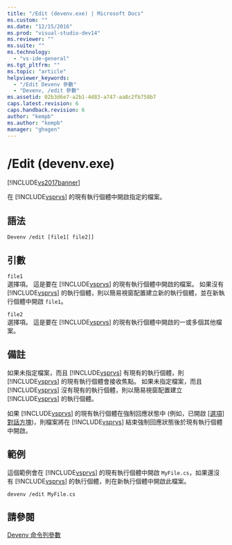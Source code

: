 ```yaml
---
title: "/Edit (devenv.exe) | Microsoft Docs"
ms.custom: ""
ms.date: "12/15/2016"
ms.prod: "visual-studio-dev14"
ms.reviewer: ""
ms.suite: ""
ms.technology: 
  - "vs-ide-general"
ms.tgt_pltfrm: ""
ms.topic: "article"
helpviewer_keywords: 
  - "/Edit Devenv 參數"
  - "Devenv, /edit 參數"
ms.assetid: 02b3d6e7-a2b1-4d83-a747-aa8c2fb758b7
caps.latest.revision: 6
caps.handback.revision: 6
author: "kempb"
ms.author: "kempb"
manager: "ghogen"
---
```

# /Edit (devenv.exe)
[!INCLUDE[vs2017banner](../../code-quality/includes/vs2017banner.md)]

在 [!INCLUDE[vsprvs](../../code-quality/includes/vsprvs_md.md)] 的現有執行個體中開啟指定的檔案。  
  
## 語法  
  
```  
Devenv /edit [file1[ file2]]  
```  
  
## 引數  
 `file1`  
 選擇項。  這是要在 [!INCLUDE[vsprvs](../../code-quality/includes/vsprvs_md.md)] 的現有執行個體中開啟的檔案。  如果沒有 [!INCLUDE[vsprvs](../../code-quality/includes/vsprvs_md.md)] 的執行個體，則以簡易視窗配置建立新的執行個體，並在新執行個體中開啟 `file1`。  
  
 `file2`  
 選擇項。  這是要在 [!INCLUDE[vsprvs](../../code-quality/includes/vsprvs_md.md)] 的現有執行個體中開啟的一或多個其他檔案。  
  
## 備註  
 如果未指定檔案，而且 [!INCLUDE[vsprvs](../../code-quality/includes/vsprvs_md.md)] 有現有的執行個體，則 [!INCLUDE[vsprvs](../../code-quality/includes/vsprvs_md.md)] 的現有執行個體會接收焦點。  如果未指定檔案，而且 [!INCLUDE[vsprvs](../../code-quality/includes/vsprvs_md.md)] 沒有現有的執行個體，則以簡易視窗配置建立 [!INCLUDE[vsprvs](../../code-quality/includes/vsprvs_md.md)] 的執行個體。  
  
 如果 [!INCLUDE[vsprvs](../../code-quality/includes/vsprvs_md.md)] 的現有執行個體在強制回應狀態中 \(例如，已開啟 [&#91;選項&#93; 對話方塊](../../ide/reference/options-dialog-box-visual-studio.md)\)，則檔案將在 [!INCLUDE[vsprvs](../../code-quality/includes/vsprvs_md.md)] 結束強制回應狀態後於現有執行個體中開啟。  
  
## 範例  
 這個範例會在 [!INCLUDE[vsprvs](../../code-quality/includes/vsprvs_md.md)] 的現有執行個體中開啟 `MyFile.cs`，如果還沒有 [!INCLUDE[vsprvs](../../code-quality/includes/vsprvs_md.md)] 的執行個體，則在新執行個體中開啟此檔案。  
  
```  
devenv /edit MyFile.cs  
```  
  
## 請參閱  
 [Devenv 命令列參數](../../ide/reference/devenv-command-line-switches.md)